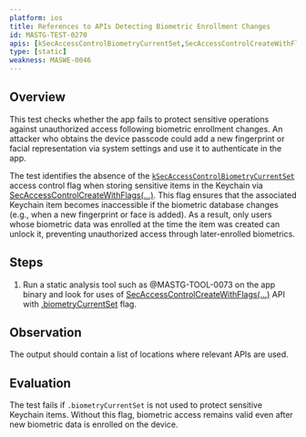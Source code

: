 ```yaml
---
platform: ios
title: References to APIs Detecting Biometric Enrollment Changes
id: MASTG-TEST-0270
apis: [kSecAccessControlBiometryCurrentSet,SecAccessControlCreateWithFlags]
type: [static]
weakness: MASWE-0046
---
```


## Overview

This test checks whether the app fails to protect sensitive operations against unauthorized access following biometric enrollment changes. An attacker who obtains the device passcode could add a new fingerprint or facial representation via system settings and use it to authenticate in the app.

The test identifies the absence of the [`kSecAccessControlBiometryCurrentSet`](https://developer.apple.com/documentation/security/secaccesscontrolcreateflags/biometrycurrentset) access control flag when storing sensitive items in the Keychain via [SecAccessControlCreateWithFlags(...)](https://developer.apple.com/documentation/security/secaccesscontrolcreatewithflags(_:_:_:_:)). This flag ensures that the associated Keychain item becomes inaccessible if the biometric database changes (e.g., when a new fingerprint or face is added). As a result, only users whose biometric data was enrolled at the time the item was created can unlock it, preventing unauthorized access through later-enrolled biometrics.

## Steps

1. Run a static analysis tool such as @MASTG-TOOL-0073 on the app binary and look for uses of [SecAccessControlCreateWithFlags(...)](https://developer.apple.com/documentation/security/secaccesscontrolcreatewithflags(_:_:_:_:)) API with [.biometryCurrentSet](https://developer.apple.com/documentation/security/secaccesscontrolcreateflags/biometrycurrentset) flag.

## Observation

The output should contain a list of locations where relevant APIs are used.

## Evaluation

The test fails if `.biometryCurrentSet` is not used to protect sensitive Keychain items. Without this flag, biometric access remains valid even after new biometric data is enrolled on the device. 
